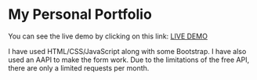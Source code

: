 # My Personal Portfolio

You can see the live demo by clicking on this link: [LIVE DEMO](https://lakpro.github.io/port-mob/)

I have used HTML/CSS/JavaScript along with some Bootstrap.
I have also used an AAPI to make the form work. 
Due to the limitations of the free API, there are only a limited requests per month.

